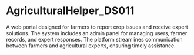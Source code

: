 # AgriculturalHelper_DS011
A web portal designed for farmers to report crop issues and receive expert solutions. The system includes an admin panel for managing users, farmer records, and expert responses. The platform streamlines communication between farmers and agricultural experts, ensuring timely assistance.
